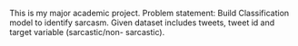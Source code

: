 This is my major academic project. 
Problem statement: Build Classification model to identify sarcasm. Given dataset includes tweets, tweet id and target variable (sarcastic/non- sarcastic).
